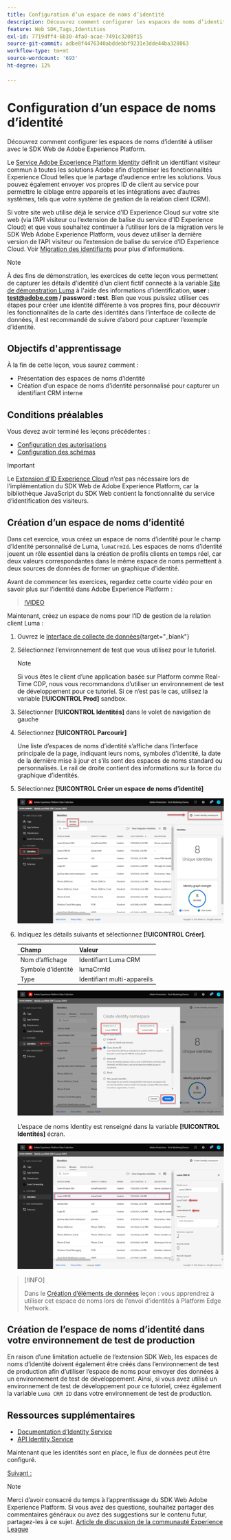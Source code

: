 ```yaml
---
title: Configuration d’un espace de noms d’identité
description: Découvrez comment configurer les espaces de noms d’identité à utiliser avec le SDK Web de Adobe Experience Platform. Cette leçon fait partie du tutoriel Mise en oeuvre de Adobe Experience Cloud avec le SDK Web .
feature: Web SDK,Tags,Identities
exl-id: 7719dff4-6b30-4fa0-acae-7491c3208f15
source-git-commit: adbe8f4476340abddebbf9231e3dde44ba328063
workflow-type: tm+mt
source-wordcount: '693'
ht-degree: 12%

---
```


# Configuration d’un espace de noms d’identité

Découvrez comment configurer les espaces de noms d’identité à utiliser avec le SDK Web de Adobe Experience Platform.

Le [Service Adobe Experience Platform Identity](https://experienceleague.adobe.com/docs/id-service/using/home.html?lang=fr) définit un identifiant visiteur commun à toutes les solutions Adobe afin d’optimiser les fonctionnalités Experience Cloud telles que le partage d’audience entre les solutions. Vous pouvez également envoyer vos propres ID de client au service pour permettre le ciblage entre appareils et les intégrations avec d’autres systèmes, tels que votre système de gestion de la relation client (CRM).

Si votre site web utilise déjà le service d’ID Experience Cloud sur votre site web (via l’API visiteur ou l’extension de balise du service d’ID Experience Cloud) et que vous souhaitez continuer à l’utiliser lors de la migration vers le SDK Web Adobe Experience Platform, vous devez utiliser la dernière version de l’API visiteur ou l’extension de balise du service d’ID Experience Cloud. Voir [Migration des identifiants](https://experienceleague.adobe.com/docs/experience-platform/edge/identity/overview.html?lang=en) pour plus d’informations.

>[!NOTE]
>
> À des fins de démonstration, les exercices de cette leçon vous permettent de capturer les détails d’identité d’un client fictif connecté à la variable [Site de démonstration Luma](https://luma.enablementadobe.com/content/luma/us/en.html) à l&#39;aide des informations d&#39;identification, **user : test@adobe.com / password : test**. Bien que vous puissiez utiliser ces étapes pour créer une identité différente à vos propres fins, pour découvrir les fonctionnalités de la carte des identités dans l’interface de collecte de données, il est recommandé de suivre d’abord pour capturer l’exemple d’identité.

## Objectifs d&#39;apprentissage

À la fin de cette leçon, vous saurez comment :

* Présentation des espaces de noms d’identité
* Création d’un espace de noms d’identité personnalisé pour capturer un identifiant CRM interne


## Conditions préalables

Vous devez avoir terminé les leçons précédentes :

* [Configuration des autorisations](configure-permissions.md)
* [Configuration des schémas](configure-schemas.md)

>[!IMPORTANT]
>
>Le [Extension d’ID Experience Cloud](https://exchange.adobe.com/experiencecloud.details.100160.adobe-experience-cloud-id-launch-extension.html) n’est pas nécessaire lors de l’implémentation du SDK Web de Adobe Experience Platform, car la bibliothèque JavaScript du SDK Web contient la fonctionnalité du service d’identification des visiteurs.

## Création d’un espace de noms d’identité

Dans cet exercice, vous créez un espace de noms d’identité pour le champ d’identité personnalisé de Luma, `lumaCrmId`. Les espaces de noms d’identité jouent un rôle essentiel dans la création de profils clients en temps réel, car deux valeurs correspondantes dans le même espace de noms permettent à deux sources de données de former un graphique d’identité.

Avant de commencer les exercices, regardez cette courte vidéo pour en savoir plus sur l’identité dans Adobe Experience Platform :
>[!VIDEO](https://video.tv.adobe.com/v/27841?quality=12&learn=on)

Maintenant, créez un espace de noms pour l’ID de gestion de la relation client Luma :

1. Ouvrez le [Interface de collecte de données](https://launch.adobe.com/){target="_blank"}
1. Sélectionnez l’environnement de test que vous utilisez pour le tutoriel.

   >[!NOTE]
   >
   >Si vous êtes le client d’une application basée sur Platform comme Real-Time CDP, nous vous recommandons d’utiliser un environnement de test de développement pour ce tutoriel. Si ce n’est pas le cas, utilisez la variable **[!UICONTROL Prod]** sandbox.

1. Sélectionner **[!UICONTROL Identités]** dans le volet de navigation de gauche
1. Sélectionnez **[!UICONTROL Parcourir]**

   Une liste d’espaces de noms d’identité s’affiche dans l’interface principale de la page, indiquant leurs noms, symboles d’identité, la date de la dernière mise à jour et s’ils sont des espaces de noms standard ou personnalisés. Le rail de droite contient des informations sur la force du graphique d’identités.

1. Sélectionnez **[!UICONTROL Créer un espace de noms d’identité]**

   ![Affichage des identités](assets/configure-identities-screen.png)

1. Indiquez les détails suivants et sélectionnez **[!UICONTROL Créer]**.

   | Champ | Valeur |
   |---------------|-----------|
   | Nom d’affichage | Identifiant Luma CRM |
   | Symbole d’identité | lumaCrmId |
   | Type | Identifiant multi-appareils |


   ![Création d’espaces de noms.](assets/identities-create-namespace.png)


   L’espace de noms Identity est renseigné dans la variable **[!UICONTROL Identités]** écran.

   ![Création d’espaces de noms.](assets/configure-identities-namespace-lumaCrmId.png)


>[!INFO]
>
> Dans le [Création d’éléments de données](create-data-elements.md) leçon : vous apprendrez à utiliser cet espace de noms lors de l’envoi d’identités à Platform Edge Network.

## Création de l’espace de noms d’identité dans votre environnement de test de production

En raison d’une limitation actuelle de l’extension SDK Web, les espaces de noms d’identité doivent également être créés dans l’environnement de test de production afin d’utiliser l’espace de noms pour envoyer des données à un environnement de test de développement. Ainsi, si vous avez utilisé un environnement de test de développement pour ce tutoriel, créez également la variable `Luma CRM ID` dans votre environnement de test de production.

## Ressources supplémentaires

* [Documentation d’Identity Service](https://experienceleague.adobe.com/docs/experience-platform/identity/home.html?lang=fr)
* [API Identity Service](https://www.adobe.io/experience-platform-apis/references/identity-service/)

Maintenant que les identités sont en place, le flux de données peut être configuré.

[Suivant : ](configure-datastream.md)

>[!NOTE]
>
>Merci d’avoir consacré du temps à l’apprentissage du SDK Web Adobe Experience Platform. Si vous avez des questions, souhaitez partager des commentaires généraux ou avez des suggestions sur le contenu futur, partagez-les à ce sujet. [Article de discussion de la communauté Experience League](https://experienceleaguecommunities.adobe.com/t5/adobe-experience-platform-launch/tutorial-discussion-implement-adobe-experience-cloud-with-web/td-p/444996)
